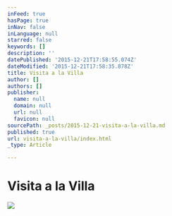 ```yaml
---
inFeed: true
hasPage: true
inNav: false
inLanguage: null
starred: false
keywords: []
description: ''
datePublished: '2015-12-21T17:58:55.074Z'
dateModified: '2015-12-21T17:58:35.878Z'
title: Visita a la Villa
author: []
authors: []
publisher:
  name: null
  domain: null
  url: null
  favicon: null
sourcePath: _posts/2015-12-21-visita-a-la-villa.md
published: true
url: visita-a-la-villa/index.html
_type: Article

---
```

# Visita a la Villa
![](https://the-grid-user-content.s3-us-west-2.amazonaws.com/bc6d197f-1d26-4b2e-b85f-5c65883c7f59.jpg)